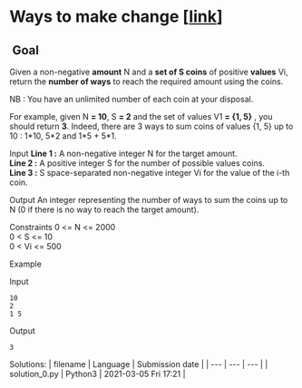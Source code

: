 # Ways to make change \[[link](https://www.codingame.com/training/medium/ways-to-make-change)\]


 Goal
-----


Given a non-negative **amount** N and a **set of S coins** of positive **values** Vi, return the **number of ways** to reach the required amount using the coins.  
  
NB : You have an unlimited number of each coin at your disposal.  
  
For example, given N **= 10**, S **= 2** and the set of values V1 **= {1, 5}** , you should return **3**. Indeed, there are 3 ways to sum coins of values {1, 5} up to 10 : 1\*10, 5\*2 and 1\*5 + 5\*1.



Input
**Line 1 :** A non-negative integer N for the target amount.  
**Line 2 :** A positive integer S for the number of possible values coins.  
**Line 3 :** S space-separated non-negative integer Vi for the value of the i-th coin.


Output
An integer representing the number of ways to sum the coins up to N (0 if there is no way to reach the target amount).


Constraints
0 <= N <= 2000  
0 < S <= 10  
0 < Vi <= 500


Example


Input

```
10
2
1 5
```



Output

```
3
```





Solutions:
| filename | Language | Submission date |
| --- | --- | --- |
| solution_0.py | Python3 | 2021-03-05 Fri 17:21 |
